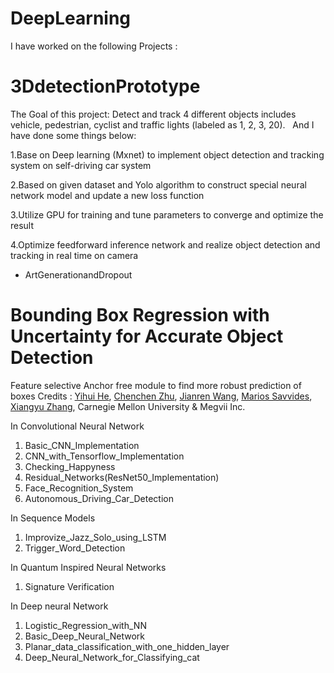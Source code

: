 # DeepLearning

I have worked on the following Projects :
# 3DdetectionPrototype
The Goal of this project: Detect and track 4 different objects includes vehicle, pedestrian, cyclist and traffic lights (labeled as 1, 2, 3, 20).   
And I have done some things below:  

 1.Base on Deep learning (Mxnet) to implement object detection and tracking system on self-driving car system      

 2.Based on given dataset and Yolo algorithm to construct special neural network model and update a new loss function      

 3.Utilize GPU for training and tune parameters to converge and optimize the result        

 4.Optimize feedforward inference network and realize object detection and tracking in real time on camera     
- ArtGenerationandDropout


# Bounding Box Regression with Uncertainty for Accurate Object Detection
Feature selective Anchor free module to find more robust prediction of boxes
Credits : 
[Yihui He](http://yihui-he.github.io/), [Chenchen Zhu](https://sites.google.com/andrew.cmu.edu/zcckernel), [Jianren Wang](https://scholar.google.com/citations?user=NL8MDkwAAAAJ&hl=en), [Marios Savvides](http://www.cmu-biometrics.org), [Xiangyu Zhang](https://scholar.google.com/citations?user=yuB-cfoAAAAJ&hl=en&oi=ao), Carnegie Mellon University & Megvii Inc.

In Convolutional Neural Network
1. Basic_CNN_Implementation
2. CNN_with_Tensorflow_Implementation
3. Checking_Happyness
4. Residual_Networks(ResNet50_Implementation)
5. Face_Recognition_System
6. Autonomous_Driving_Car_Detection

In Sequence Models 
1. Improvize_Jazz_Solo_using_LSTM
2. Trigger_Word_Detection

In Quantum Inspired Neural Networks
1. Signature Verification

In Deep neural Network
1. Logistic_Regression_with_NN
2. Basic_Deep_Neural_Network
3. Planar_data_classification_with_one_hidden_layer
4. Deep_Neural_Network_for_Classifying_cat
